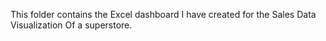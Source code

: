 This folder contains the Excel dashboard I have created for the Sales Data Visualization Of a superstore.
